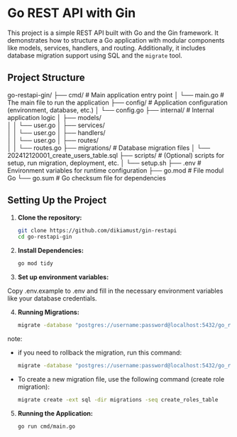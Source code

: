 # Go REST API with Gin

This project is a simple REST API built with Go and the Gin framework. It demonstrates how to structure a Go application with modular components like models, services, handlers, and routing. Additionally, it includes database migration support using SQL and the `migrate` tool.

## Project Structure
go-restapi-gin/
├── cmd/                     # Main application entry point 
│   └── main.go              # The main file to run the application
├── config/                  # Application configuration (environment, database, etc.)
│   └── config.go
├── internal/                # Internal application logic
│   ├── models/              
│   │   └── user.go
│   ├── services/            
│   │   └── user.go
│   ├── handlers/            
│   │   └── user.go
│   ├── routes/              
│   │   └── routes.go
├── migrations/              # Database migration files
│   └── 202412120001_create_users_table.sql
├── scripts/                 # (Optional) scripts for setup, run migration, deployment, etc.
│   └── setup.sh
├── .env                     # Environment variables for runtime configuration
├── go.mod                   # File modul Go
└── go.sum                   # Go checksum file for dependencies


## Setting Up the Project

1. **Clone the repository:**

   ```bash
   git clone https://github.com/dikiamust/gin-restapi
   cd go-restapi-gin
   ```

2. **Install Dependencies:**

   ```bash
   go mod tidy
   ```

3. **Set up environment variables:**

Copy .env.example to .env and fill in the necessary environment variables like your database credentials.

4. **Running Migrations:**

   ```bash
   migrate -database "postgres://username:password@localhost:5432/go_restapi_gin?sslmode=disable" -path ./migrations up
   ```
note:
- if you need to rollback the migration, run this command:

   ```bash
   migrate -database "postgres://username:password@localhost:5432/go_restapi_gin?sslmode=disable" -path ./migrations down
   ```
- To create a new migration file, use the following command (create role migration):
   ```bash
   migrate create -ext sql -dir migrations -seq create_roles_table
   ```

5. **Running the Application:**
   ```bash
   go run cmd/main.go
   ```